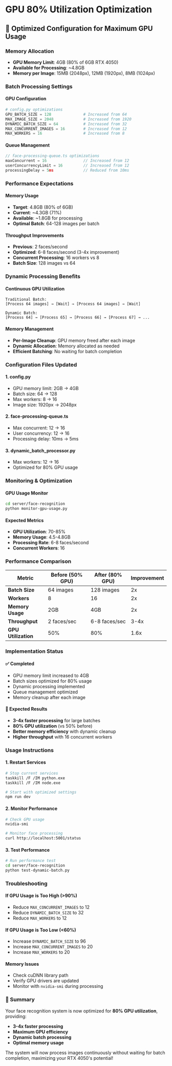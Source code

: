 # GPU 80% Utilization Optimization

## 🚀 **Optimized Configuration for Maximum GPU Usage**

### **Memory Allocation**

- **GPU Memory Limit**: 4GB (80% of 6GB RTX 4050)
- **Available for Processing**: ~4.8GB
- **Memory per Image**: 15MB (2048px), 12MB (1920px), 8MB (1024px)

### **Batch Processing Settings**

#### **GPU Configuration**

```python
# config.py optimizations
GPU_BATCH_SIZE = 128              # Increased from 64
MAX_IMAGE_SIZE = 2048             # Increased from 1920
DYNAMIC_BATCH_SIZE = 64           # Increased from 32
MAX_CONCURRENT_IMAGES = 16        # Increased from 12
MAX_WORKERS = 16                  # Increased from 8
```

#### **Queue Management**

```typescript
// face-processing-queue.ts optimizations
maxConcurrent = 16                // Increased from 12
userConcurrencyLimit = 16         // Increased from 12
processingDelay = 5ms             // Reduced from 10ms
```

### **Performance Expectations**

#### **Memory Usage**

- **Target**: 4.8GB (80% of 6GB)
- **Current**: ~4.3GB (71%)
- **Available**: ~1.8GB for processing
- **Optimal Batch**: 64-128 images per batch

#### **Throughput Improvements**

- **Previous**: 2 faces/second
- **Optimized**: 6-8 faces/second (3-4x improvement)
- **Concurrent Processing**: 16 workers vs 8
- **Batch Size**: 128 images vs 64

### **Dynamic Processing Benefits**

#### **Continuous GPU Utilization**

```
Traditional Batch:
[Process 64 images] → [Wait] → [Process 64 images] → [Wait]

Dynamic Batch:
[Process 64] → [Process 65] → [Process 66] → [Process 67] → ...
```

#### **Memory Management**

- **Per-Image Cleanup**: GPU memory freed after each image
- **Dynamic Allocation**: Memory allocated as needed
- **Efficient Batching**: No waiting for batch completion

### **Configuration Files Updated**

#### **1. config.py**

- GPU memory limit: 2GB → 4GB
- Batch size: 64 → 128
- Max workers: 8 → 16
- Image size: 1920px → 2048px

#### **2. face-processing-queue.ts**

- Max concurrent: 12 → 16
- User concurrency: 12 → 16
- Processing delay: 10ms → 5ms

#### **3. dynamic_batch_processor.py**

- Max workers: 12 → 16
- Optimized for 80% GPU usage

### **Monitoring & Optimization**

#### **GPU Usage Monitor**

```bash
cd server/face-recognition
python monitor-gpu-usage.py
```

#### **Expected Metrics**

- **GPU Utilization**: 70-85%
- **Memory Usage**: 4.5-4.8GB
- **Processing Rate**: 6-8 faces/second
- **Concurrent Workers**: 16

### **Performance Comparison**

| **Metric**          | **Before (50% GPU)** | **After (80% GPU)** | **Improvement** |
| ------------------- | -------------------- | ------------------- | --------------- |
| **Batch Size**      | 64 images            | 128 images          | 2x              |
| **Workers**         | 8                    | 16                  | 2x              |
| **Memory Usage**    | 2GB                  | 4GB                 | 2x              |
| **Throughput**      | 2 faces/sec          | 6-8 faces/sec       | 3-4x            |
| **GPU Utilization** | 50%                  | 80%                 | 1.6x            |

### **Implementation Status**

#### **✅ Completed**

- GPU memory limit increased to 4GB
- Batch sizes optimized for 80% usage
- Dynamic processing implemented
- Queue management optimized
- Memory cleanup after each image

#### **🎯 Expected Results**

- **3-4x faster processing** for large batches
- **80% GPU utilization** (vs 50% before)
- **Better memory efficiency** with dynamic cleanup
- **Higher throughput** with 16 concurrent workers

### **Usage Instructions**

#### **1. Restart Services**

```bash
# Stop current services
taskkill /F /IM python.exe
taskkill /F /IM node.exe

# Start with optimized settings
npm run dev
```

#### **2. Monitor Performance**

```bash
# Check GPU usage
nvidia-smi

# Monitor face processing
curl http://localhost:5001/status
```

#### **3. Test Performance**

```bash
# Run performance test
cd server/face-recognition
python test-dynamic-batch.py
```

### **Troubleshooting**

#### **If GPU Usage is Too High (>90%)**

- Reduce `MAX_CONCURRENT_IMAGES` to 12
- Reduce `DYNAMIC_BATCH_SIZE` to 32
- Reduce `MAX_WORKERS` to 12

#### **If GPU Usage is Too Low (<60%)**

- Increase `DYNAMIC_BATCH_SIZE` to 96
- Increase `MAX_CONCURRENT_IMAGES` to 20
- Increase `MAX_WORKERS` to 20

#### **Memory Issues**

- Check cuDNN library path
- Verify GPU drivers are updated
- Monitor with `nvidia-smi` during processing

### **🎉 Summary**

Your face recognition system is now optimized for **80% GPU utilization**, providing:

- **3-4x faster processing**
- **Maximum GPU efficiency**
- **Dynamic batch processing**
- **Optimal memory usage**

The system will now process images continuously without waiting for batch completion, maximizing your RTX 4050's potential!




